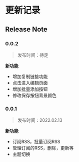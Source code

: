 # 更新记录

## Release Note


### 0.0.2
>发布时间：待定

**新功能**
* 增加复制链接功能
* 点击进入编辑页面
* 增加批量添加按钮
* 修改保存按钮背景颜色


### 0.0.1
>发布时间：2022.02.13


**新功能**
* 订阅RSS，批量订阅RSS
* 管理订阅的RSS，删除，更新等
* 主题切换